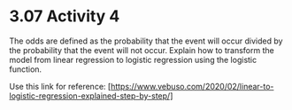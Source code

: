 # 3.07 Activity 4

The odds are defined as the probability that the event will occur divided by the probability that the event will not occur. Explain how to transform the model from linear regression to logistic regression using the logistic function.

Use this link for reference:
[https://www.vebuso.com/2020/02/linear-to-logistic-regression-explained-step-by-step/]
